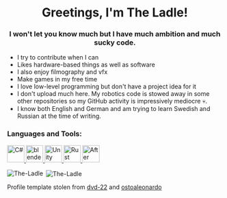 <h1 align="center">Greetings, I'm The Ladle!</h1>
<h3 align="center"> I won't let you know much but I have much ambition and much sucky code.</h3>

- I try to contribute when I can
- Likes hardware-based things as well as software
- I also enjoy filmography and vfx
- Make games in my free time
- I love low-level programming but don't have a project idea for it
- I don't upload much here. My robotics code is stowed away in some other repositories so my GitHub activity is impressively mediocre 💀.
- I know both English and German and am trying to learn Swedish and Russian at the time of writing.

<h3 align="left">Languages and Tools:</h3>
<p align="left"> <a href="https://dotnet.microsoft.com/en-us/languages/csharp" target="_blank" rel="noreferrer"> <img src="https://github.com/dotnet/vscode-csharp/blob/main/images/csharpIcon.png" alt="C#" width="40" height="40"/> </a> <a href="https://www.blender.org/" target="_blank" rel="noreferrer"> <img src="https://download.blender.org/branding/community/blender_community_badge_white.svg" alt="blender" width="40" height="40"/> </a> <a href="https://unity.com/" target="_blank" rel="noreferrer"> <img src="https://upload.wikimedia.org/wikipedia/commons/c/c4/Unity_2021.svg" alt="Unity" height="40"/> </a> <a href="https://www.rust-lang.org/" target="_blank" rel="noreferrer"> <img src="https://upload.wikimedia.org/wikipedia/commons/8/87/127-1276589_rust-programming-language-logo.png" alt="Rust" height="40"/> </a><a href="https://www.adobe.com/products/aftereffects.html" target="_blank" rel="noreferrer"> <img src="https://upload.wikimedia.org/wikipedia/commons/c/cb/Adobe_After_Effects_CC_icon.svg" alt="After Effects" width="40" height="40"/> </a>

<p><img align="left" src="https://github-readme-stats.vercel.app/api/top-langs?username=The-Ladle&show_icons=true&theme=dark&hide_border=true&locale=en&layout=compact" alt="The-Ladle" /></p>

<p>&nbsp;<img align="center" src="https://github-readme-stats.vercel.app/api?username=The-Ladle&show_icons=true&theme=dark&hide_border=true&locale=en" alt="The-Ladle" /></p>

<p>Profile template stolen from <a href="https://github.com/dvd-22">dvd-22</a> and <a href="https://github.com/ostoaleonardo">ostoaleonardo</a></p>
